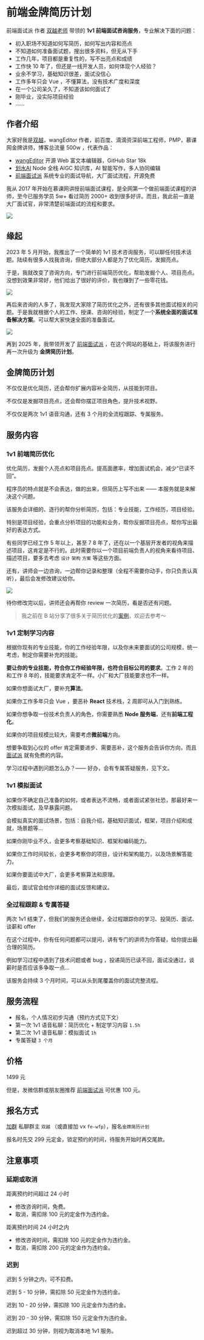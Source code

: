 # 前端金牌简历计划

前端面试派 作者 [双越老师](https://juejin.cn/user/1714893868765373) 带领的 **1v1 前端面试咨询服务**，专业解决下面的问题：

- 初入职场不知道如何写简历，如何写出内容和亮点
- 不知道如何准备面试题，搜出很多资料，但无从下手
- 工作几年，项目都是重复性的，写不出亮点和成绩
- 工作快 10 年了，但还是一线开发人员，如何体现个人经验？
- 业余不学习，基础知识很差，面试没信心
- 工作多年只会 Vue ，不懂算法，没有技术广度和深度
- 在一个公司呆久了，不知道该如何面试了
- 刚毕业，没实际项目经验
- ......

## 作者介绍

大家好我是[双越](https://juejin.cn/user/1714893868765373)，wangEditor 作者，前百度、滴滴资深前端工程师，PMP，慕课网金牌讲师，博客总流量 500w ，代表作品：

- [wangEditor](https://www.wangeditor.com/) 开源 Web 富文本编辑器，GitHub Star 18k
- [划水AI](https://www.huashuiai.com/) Node 全栈 AIGC 知识库，AI 智能写作，多人协同编辑
- [前端面试派](https://www.mianshipai.com/) 系统专业的面试导航，大厂面试流程，开源免费

我从 2017 年开始在慕课网讲授前端面试课程，是全网第一个做前端面试课程的讲师，至今已服务学员 5w+ 看过简历 2000+ 收到很多好评。而且，我此前一直是大厂面试官，非常清楚前端面试的流程和要求。

![](../imgs/1v1/course_evaluation.png)

## 缘起

2023 年 5 月开始，我推出了一个简单的 1v1 技术咨询服务，可以聊任何技术话题。陆续有很多人找我咨询，但绝大部分人都是为了优化简历，发掘亮点。

于是，我就改变了咨询方向，专门进行前端简历优化，帮助发掘个人、项目亮点。没想到效果非常好，他们给出了很好的评价，我也赚到了一些零花钱。

![](../imgs/1v1/service_evaluation1.webp)

再后来咨询的人多了，我发现大家除了简历优化之外，还有很多其他面试相关的问题。于是我就根据个人的工作、授课、咨询的经验，制定了一个**系统全面的面试准备解决方案**。可以帮大家快速全面的准备面试。

![](../imgs/1v1/service_evaluation2.png)

再到 2025 年，我带领开发了 [前端面试派](https://www.mianshipai.com/) ，在这个网站的基础上，将该服务进行再一次升级为 **金牌简历计划**。

## 金牌简历计划

不仅仅是优化简历，还会帮你扩展内容补全简历，从技能到项目。

不仅仅是发掘项目亮点，还会帮你摆正项目角色，提升技术视野。

不仅仅是两次 1v1 语音沟通，还有 3 个月的全流程跟踪、专属服务。

## 服务内容

### 1v1 前端简历优化

优化简历，发掘个人亮点和项目亮点。提高面邀率，增加面试机会，减少“已读不回”。

程序员的特点就是不会表达，做的出来，但简历上写不出来 —— 本服务就是来解决这个问题。

该服务会详细的、逐行的帮你分析简历，包括：专业技能，工作经历，项目经验。

特别是项目经验，会重点分析项目的功能和业务，帮你反掘项目亮点，帮你写出最好的表达方式。

有些同学已经工作 5 年以上，甚至 7 8 年了，还在以一个基层开发者的视角来描述项目，这肯定是不行的。此时需要你以一个项目前端负责人的视角来看待项目、描述项目，要多去考虑 `设计` `架构` `方案` 等这些方面。

还有，讲师会一边咨询，一边帮你记录和整理（全程不需要你动手，你只负责认真听），最后会发修改建议给你。

![](../imgs/1v1/suggest.png)

待你修改完以后，讲师还会再帮你 review 一次简历，看是否还有问题。

> 我之前在 B 站分享了很多关于简历优化的[案例](https://www.bilibili.com/list/697803545/?sid=3349286&oid=113976721539637&bvid=BV1rwNReZEB1)，欢迎去参考～

### 1v1 定制学习内容

根据你现有的专业技能，你的工作经验年限，以及你未来要面试的公司规模，统一考虑，制定你需要补充的技能。

**要让你的专业技能，符合你工作经验年限，也符合目标公司的要求**。工作 2 年的和工作 8 年的，技能要求肯定不一样。小厂和大厂技能要求也不一样。

如果你想面试大厂，要补充**算法**。

如果你工作多年只会 Vue ，要恶补 **React** 技术栈，2 周即可从入门到熟练。

如果你想争取一份技术负责人的角色，你需要熟悉 **Node 服务端**，还有**前端工程化**。

如果你的项目规模比较大，需要考虑**微前端**方向。

想要争取到心仪的 offer 肯定需要进步、需要恶补，这个服务会告诉你方向，而且 [面试派](https://www.mianshipai.com/) 就有免费的内容。

学习过程中遇到问题怎么办？—— 好办，会有专属答疑服务，见下文。

### 1v1 模拟面试

如果你不确定自己准备的如何，或者表达不流畅，或者面试紧张社恐，那最好来一次模拟面试，及早暴露问题。

会模拟真实的面试场景，包括：自我介绍，基础知识面试，框架，项目介绍和成就，场景题等...

如果你刚毕业不久，会更多考察基础知识、框架和编码能力。

如果你工作时间较长，会更多考察你的项目，设计和架构能力，以及场景解答能力。

如果你要面试中大厂，会更多考察算法和原理。

最后，面试官会给你详细的面试反馈和建议。

### 全过程跟踪 & 专属答疑

两次 1v1 结束了，但我们的服务还会继续，全过程跟踪你的学习、投简历、面试、谈薪和 offer

在这个过程中，你有任何问题都可以提问，讲有专门的讲师为你答疑，给你提出最合理的简历。

例如学习过程中遇到了技术问题或者 bug ，投递简历已读不回，面试没通过，谈薪时是否应该多争取一点...

该服务会持续 3 个月时间，可以从头到尾覆盖你的面试完整流程。

## 服务流程

- 报名，个人情况初步沟通（预约方式见下文）
- 第一次 1v1 语音私聊：简历优化 + 制定学习内容 `1.5h`
- 第二次 1v1 语音私聊：模拟面试 `1h`
- 专属答疑 `3 个月`

## 价格

1499 元

但是，发微信群或朋友圈推荐 [前端面试派](https://www.mianshipai.com/) 可优惠 100 元。

## 报名方式

[加群](https://github.com/mianshipai/mianshipai-web/issues/1) 私聊群主 `双越` （或直接加 vx `fe-wfp`），报名`金牌简历计划`

报名时先交 299 元定金，锁定预约的时间，待服务开始时再交尾款。

## 注意事项

### 延期或取消

距离预约时间超过 24 小时

- 修改咨询时间，免费。
- 取消，需扣除 100 元的定金作为违约金。

距离预约时间 24 小时之内

- 修改咨询时间，需扣除 100 元的定金作为违约金。
- 取消，需扣除 200 元的定金作为违约金。

### 迟到

迟到 5 分钟之内，可不扣费。

迟到 5 - 10 分钟，需扣除 50 元定金作为违约金。

迟到 10 - 20 分钟，需扣除 100 元定金作为违约金。

迟到 20 - 30 分钟，需扣除 150 元定金作为违约金。

迟到超过 30 分钟，则视为取消本地 1v1 服务。
